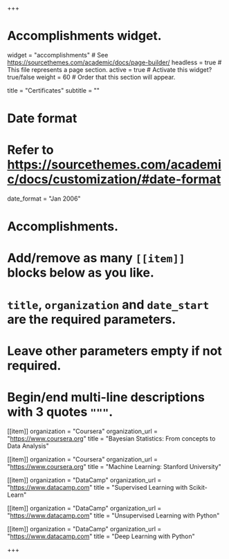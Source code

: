 +++
# Accomplishments widget.
widget = "accomplishments"  # See https://sourcethemes.com/academic/docs/page-builder/
headless = true  # This file represents a page section.
active = true  # Activate this widget? true/false
weight = 60  # Order that this section will appear.

title = "Certificates"
subtitle = ""

# Date format
#   Refer to https://sourcethemes.com/academic/docs/customization/#date-format
date_format = "Jan 2006"

# Accomplishments.
#   Add/remove as many `[[item]]` blocks below as you like.
#   `title`, `organization` and `date_start` are the required parameters.
#   Leave other parameters empty if not required.
#   Begin/end multi-line descriptions with 3 quotes `"""`.

[[item]]
  organization = "Coursera"
  organization_url = "https://www.coursera.org"
  title = "Bayesian Statistics: From concepts to Data Analysis"

[[item]]
  organization = "Coursera"
  organization_url = "https://www.coursera.org"
  title = "Machine Learning: Stanford University"

[[item]]
  organization = "DataCamp"
  organization_url = "https://www.datacamp.com"
  title = "Supervised Learning with Scikit-Learn"
  
[[item]]
  organization = "DataCamp"
  organization_url = "https://www.datacamp.com"
  title = "Unsupervised Learning with Python"

[[item]]
  organization = "DataCamp"
  organization_url = "https://www.datacamp.com"
  title = "Deep Learning with Python"
  

+++
